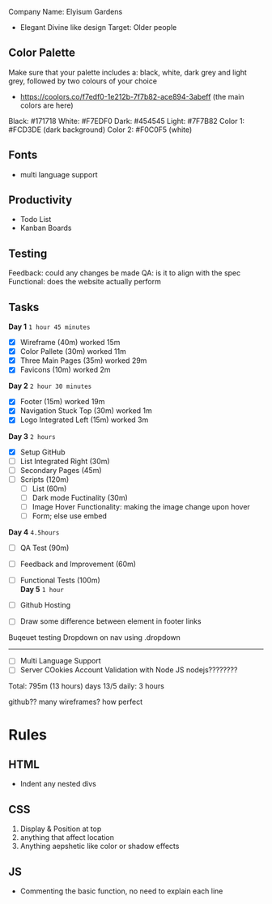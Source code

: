 Company Name: Elyisum Gardens 
-  Elegant Divine like design
Target: Older people

## Color Palette
Make sure that your palette includes a: black, 
white, dark grey and light grey, followed by 
two colours of your choice <br/>
- https://coolors.co/f7edf0-1e212b-7f7b82-ace894-3abeff (the main colors are here)

Black: #171718 
White: #F7EDF0
Dark: #454545
Light: #7F7B82
Color 1: #FCD3DE (dark background)
Color 2: #F0C0F5 (white)

## Fonts
- multi language support

## Productivity
- Todo List
- Kanban Boards

## Testing
Feedback: could any changes be made
QA: is it to align with the spec
Functional: does the website actually perform

## Tasks 
**Day 1** `1 hour 45 minutes` 
- [x] Wireframe (40m) worked 15m
- [x] Color Pallete (30m) worked 11m
- [x] Three Main Pages (35m) worked 29m
- [x] Favicons (10m) worked 2m<br/> 

**Day 2** `2 hour 30 minutes`
- [x] Footer (15m) worked 19m
- [x] Navigation Stuck Top (30m) worked 1m
- [x] Logo Integrated Left (15m) worked 3m <br/>

**Day 3** `2 hours`
- [x] Setup GitHub
- [ ] List Integrated Right (30m)
- [ ] Secondary Pages (45m)
- [ ] Scripts (120m) 
  - [ ] List (60m)
  - [ ] Dark mode Fuctinality (30m)
  - [ ] Image Hover Functionality: making the image change upon hover
  - [ ] Form; else use embed<br/>

**Day 4** `4.5hours` 
- [ ] QA Test (90m)
- [ ] Feedback and Improvement (60m)
- [ ] Functional Tests (100m)<br/>
**Day 5** `1 hour`
- [ ] Github Hosting

- [ ] Draw some difference between element in footer links

Buqeuet testing Dropdown on nav using .dropdown

---

- [ ] Multi Language Support
- [ ] Server COokies Account Validation with Node JS
nodejs????????

Total: 795m (13 hours)
days 13/5
daily: 3 hours

github??
many wireframes?
    how perfect

# Rules
## HTML
- Indent any nested divs 
## CSS
1. Display & Position at top
2. anything that affect location
3. Anything aepshetic like color or shadow effects
## JS
- Commenting the basic function, no need to explain each line
